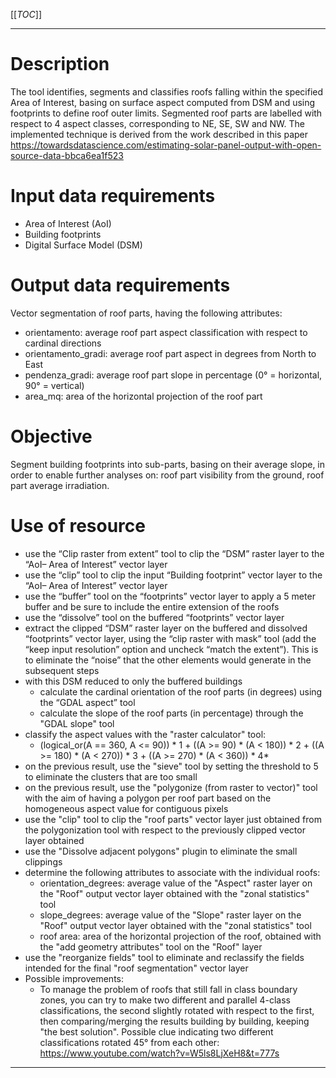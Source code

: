 
[[_TOC_]]

--------------------------------------------------------------------------------------------------------

# Description

The tool identifies, segments and classifies roofs falling within the specified Area of Interest, basing on surface aspect computed from DSM and using footprints to define roof outer limits. Segmented roof parts are labelled with respect to 4 aspect classes, corresponding to NE, SE, SW and NW. The implemented technique is derived from the work described in this paper https://towardsdatascience.com/estimating-solar-panel-output-with-open-source-data-bbca6ea1f523 

# Input data requirements

* Area of Interest (AoI)
* Building footprints
* Digital Surface Model (DSM)

# Output data requirements

Vector segmentation of roof parts, having the following attributes:

* orientamento: average roof part aspect classification with respect to cardinal directions 
* orientamento_gradi: average roof part aspect in degrees from North to East
* pendenza_gradi: average roof part slope in percentage (0° = horizontal, 90° = vertical)
* area_mq: area of the horizontal projection of the roof part

# Objective

Segment building footprints into sub-parts, basing on their average slope, in order to enable further analyses on: roof part visibility from the ground, roof part average irradiation.

# Use of resource

* use the “Clip raster from extent” tool to clip the “DSM” raster layer to the “AoI– Area of Interest” vector layer
* use the “clip” tool to clip the input “Building footprint” vector layer to the “AoI– Area of Interest” vector layer
* use the “buffer” tool on the “footprints” vector layer to apply a 5 meter buffer and be sure to include the entire extension of the roofs
* use the “dissolve” tool on the buffered “footprints” vector layer
* extract the clipped “DSM” raster layer on the buffered and dissolved “footprints” vector layer, using the “clip raster with mask” tool (add the “keep input resolution” option and uncheck “match the extent”). This is to eliminate the “noise” that the other elements would generate in the subsequent steps
* with this DSM reduced to only the buffered buildings
   * calculate the cardinal orientation of the roof parts (in degrees) using the “GDAL aspect” tool
   * calculate the slope of the roof parts (in percentage) through the "GDAL slope" tool
* classify the aspect values with the "raster calculator" tool:
   * (logical_or(A == 360, A <= 90)) * 1 + ((A >= 90) * (A < 180)) * 2 + ((A >= 180) * (A < 270)) * 3 + ((A >= 270) * (A < 360)) * 4* 
* on the previous result, use the "sieve" tool by setting the threshold to 5 to eliminate the clusters that are too small
* on the previous result, use the "polygonize (from raster to vector)" tool with the aim of having a polygon per roof part based on the homogeneous aspect value for contiguous pixels
* use the "clip" tool to clip the "roof parts" vector layer just obtained from the polygonization tool with respect to the previously clipped vector layer obtained
* use the "Dissolve adjacent polygons" plugin to eliminate the small clippings
* determine the following attributes to associate with the individual roofs:
   * orientation_degrees: average value of the "Aspect" raster layer on the "Roof" output vector layer obtained with the "zonal statistics" tool
   * slope_degrees: average value of the "Slope" raster layer on the "Roof" output vector layer obtained with the "zonal statistics" tool
   * roof area: area of the horizontal projection of the roof, obtained with the "add geometry attributes" tool on the "Roof" layer
* use the "reorganize fields" tool to eliminate and reclassify the fields intended for the final "roof segmentation" vector layer
* Possible improvements:
   * To manage the problem of roofs that still fall in class boundary zones, you can try to make two different and parallel 4-class classifications, the second slightly rotated with respect to the first, then comparing/merging the results building by building, keeping "the best solution". Possible clue indicating two different classifications rotated 45° from each other: https://www.youtube.com/watch?v=W5ls8LjXeH8&t=777s 

--------------------------------------------------------------------------------------------------------
